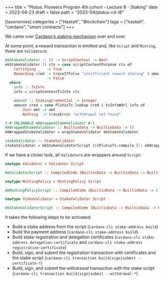 +++
title = "Plutus: Pioneers Program 4th cohort - Lecture 8 - Staking"
date = 2023-04-23
draft = false
path = "2023-04/plutus-c4-l8"

[taxonomies]
categories = ["Haskell", "Blockchain"]
tags = ["haskell", "cardano", "smart contracts"]
+++

We came over [Cardano's staking mechanism](https://cardano.org/stake-pool-delegation/) over and over.

At some point, a reward transaction is emitted and, like `Script` and `Minting`, there are `Validator`s:

```haskell
mkStakeValidator :: () -> ScriptContext -> Bool
mkStakeValidator () ctx = case scriptContextPurpose ctx of
    Certifying _   -> True
    Rewarding cred -> traceIfFalse "insufficient reward sharing" $ amount cred >= 1
    _              -> False
  where
    info :: TxInfo
    info = scriptContextTxInfo ctx

    amount :: StakingCredential -> Integer
    amount cred = case PlutusTx.lookup cred $ txInfoWdrl info of
        Just amt -> amt
        Nothing  -> traceError "withdrawal not found"

{-# INLINABLE mkWrappedStakeValidator #-}
mkWrappedStakeValidator :: BuiltinData -> BuiltinData -> ()
mkWrappedStakeValidator = wrapStakeValidator mkStakeValidator

stakeValidator :: StakeValidator
stakeValidator = mkStakeValidatorScript $$(PlutusTx.compile [|| mkWrappedStakeValidator ||])
```

If we have a closer look, all `Validator`s are wrappers around `Script`:

```haskell
newtype Validator = Validator Script

mkValidatorScript :: CompiledCode (BuiltinData -> BuiltinData -> BuiltinData -> ()) -> Validator

newtype MintingPolicy = MintingPolicy Script

mkMintingPolicyScript :: CompiledCode (BuiltinData -> BuiltinData -> ()) -> MintingPolicy

newtype StakeValidator = StakeValidator Script

mkStakeValidatorScript :: CompiledCode (BuiltinData -> BuiltinData -> BuiltinData -> ()) -> StakeValidator
```

It takes the following steps to be activated:
* Build a stake address from the script (`cardano-cli stake-address build`)
* Build the payment address (`cardano-cli stake-address build`)
* Build stake registration and delegation certificates (`cardano-cli stake-address delegation-certificate` and `cardano-cli stake-address registration-certificate`)
* Build, sign, and submit the registration transaction with certificates and the stake script (`cardano-cli transaction build|sign|submit --certificate-*`)
* Build, sign, and submit the withdrawal transaction with the stake script (`cardano-cli transaction build|sign|submit --withdrawal-*`)
